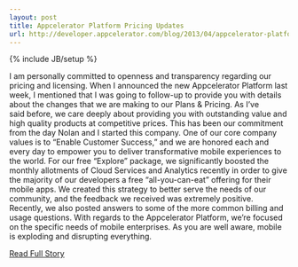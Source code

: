 ---layout: posttitle: Appcelerator Platform Pricing Updatesurl: http://developer.appcelerator.com/blog/2013/04/appcelerator-platform-pricing-updates.html---{% include JB/setup %}<p>  I am personally committed to openness and transparency regarding our pricing and licensing.  When I announced the new Appcelerator Platform last week, I mentioned that I was going to follow-up to provide you with details about the changes that we are making to our Plans & Pricing.  As I’ve said before, we care deeply about providing you with outstanding value and high quality products at competitive prices.  This has been our commitment from the day Nolan and I started this company.  One of our core company values is to “Enable Customer Success,” and we are honored each and every day to empower you to deliver transformative mobile experiences to the world.  For our free “Explore” package, we significantly boosted the monthly allotments of Cloud Services and Analytics recently in order to give the majority of our developers a free “all-you-can-eat” offering for their mobile apps.  We created this strategy to better serve the needs of our community, and the feedback we received was extremely positive.  Recently, we also posted answers to some of the more common billing and usage questions.  With regards to the Appcelerator Platform, we’re focused on the specific needs of mobile enterprises.  As you are well aware, mobile is exploding and disrupting everything.<br /><p><a href="http://developer.appcelerator.com/blog/2013/04/appcelerator-platform-pricing-updates.html">Read Full Story</a></p>